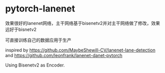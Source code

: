 # pytorch-lanenet
效果很好的lanenet网络，主干网络基于bisenetv2并对主干网络做了修改，效果远好于bisnetv2

可直接训练自己的数据应用于生产

inspired by https://github.com/MaybeShewill-CV/lanenet-lane-detection and https://github.com/leonfrank/lanenet-danet-pytorch

Using Bisenetv2 as Encoder.